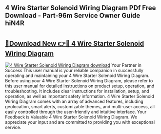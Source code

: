 ## 4 Wire Starter Solenoid Wiring Diagram PDf Free Download - Part-96m Service Owner Guide hiN4R

# <h2><a href="http://dfqzmmb.blite.top/?on=4+Wire+Starter+Solenoid+Wiring+Diagram">🔗Download New 👉🔴 4 Wire Starter Solenoid Wiring Diagram</a></h2>

[![4 Wire Starter Solenoid Wiring Diagram download](https://i.imgur.com/lujVjoI.png)](http://dfqzmmb.blite.top/?on=4+Wire+Starter+Solenoid+Wiring+Diagram)
Your Partner in Success This user manual is your reliable companion in successfully operating and maintaining your 4 Wire Starter Solenoid Wiring Diagram. Before using your 4 Wire Starter Solenoid Wiring Diagram, please refer to this user manual for detailed instructions on product setup, operation, and troubleshooting. It includes clear instructions for installation, setup, and operation, as well as important safety information. 4 Wire Starter Solenoid Wiring Diagram comes with an array of advanced features, including geolocation, smart alerts, customizable themes, and multi-user access, all easily controlled through the user-friendly and intuitive interface. Your Feedback is Valuable 4 Wire Starter Solenoid Wiring Diagram. We appreciate your input and are committed to providing you with exceptional service.

